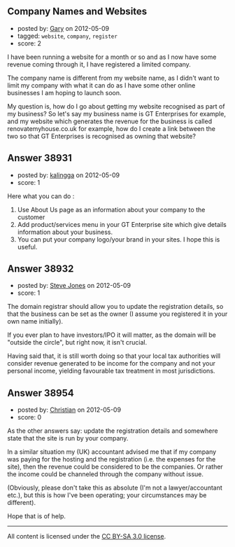 ## Company Names and Websites

- posted by: [Gary](https://stackexchange.com/users/-1/17881-gary) on 2012-05-09
- tagged: `website`, `company`, `register`
- score: 2

I have been running a website for a month or so and as I now have some revenue coming through it, I have registered a limited company.

The company name is different from my website name, as I didn't want to limit my company with what it can do as I have some other online businesses I am hoping to launch soon.

My question is, how do I go about getting my website recognised as part of my business?  So let's say my business name is GT Enterprises for example, and my website which generates the revenue for the business is called renovatemyhouse.co.uk for example, how do I create a link between the two so that GT Enterprises is recognised as owning that website?


## Answer 38931

- posted by: [kalingga](https://stackexchange.com/users/-1/10666-kalingga) on 2012-05-09
- score: 1

Here what you can do :

 1. Use About Us page as an information about your company to the customer
 2. Add product/services menu in your GT Enterprise site which give details information about  your business.
 3. You can put your company logo/your brand in your sites.
I hope this is useful.


## Answer 38932

- posted by: [Steve Jones](https://stackexchange.com/users/-1/12985-steve-jones) on 2012-05-09
- score: 1

The domain registrar should allow you to update the registration details, so that the business can be set as the owner (I assume you registered it in your own name initially).

If you ever plan to have investors/IPO it will matter, as the domain will be "outside the circle", but right now, it isn't crucial.

Having said that, it is still worth doing so that your local tax authorities will consider revenue generated to be income for the company and not your personal income, yielding favourable tax treatment in most jurisdictions.


## Answer 38954

- posted by: [Christian](https://stackexchange.com/users/-1/13508-christian) on 2012-05-09
- score: 0

As the other answers say: update the registration details and somewhere state that the site is run by your company.

In a similar situation my (UK) accountant advised me that if my company was paying for the hosting and the registration (i.e. the expenses for the site), then the revenue could be considered to be the companies.  Or rather the income could be channeled through the company without issue.

(Obviously, please don't take this as absolute (I'm not a lawyer/accountant etc.), but this is how I've been operating; your circumstances may be different).

Hope that is of help.



---

All content is licensed under the [CC BY-SA 3.0 license](https://creativecommons.org/licenses/by-sa/3.0/).

